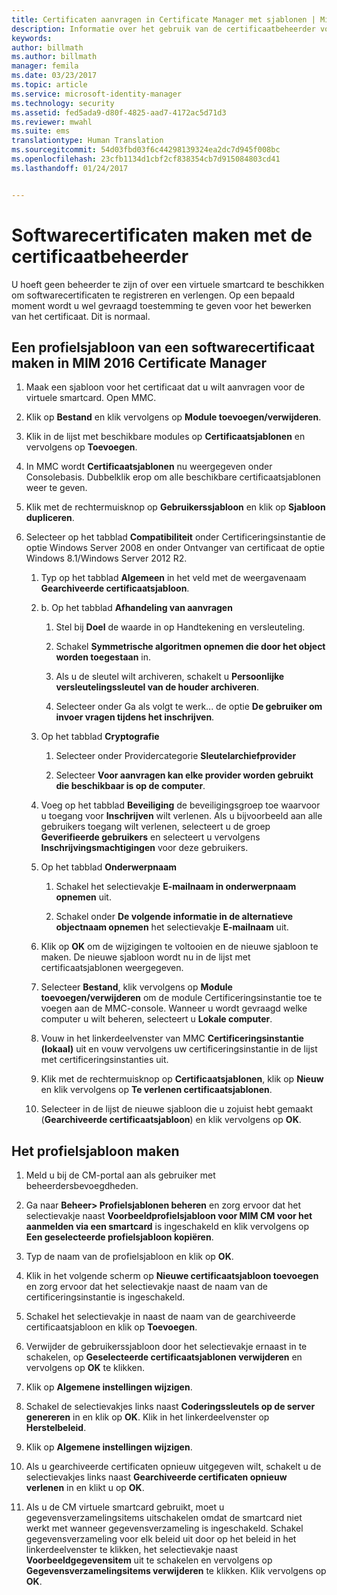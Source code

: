 ```yaml
---
title: Certificaten aanvragen in Certificate Manager met sjablonen | Microsoft Docs
description: Informatie over het gebruik van de certificaatbeheerder voor het maken en vernieuwen van softwarecertificaten met profielsjablonen.
keywords: 
author: billmath
ms.author: billmath
manager: femila
ms.date: 03/23/2017
ms.topic: article
ms.service: microsoft-identity-manager
ms.technology: security
ms.assetid: fed5ada9-d80f-4825-aad7-4172ac5d71d3
ms.reviewer: mwahl
ms.suite: ems
translationtype: Human Translation
ms.sourcegitcommit: 54d03fbd03f6c44298139324ea2dc7d945f008bc
ms.openlocfilehash: 23cfb1134d1cbf2cf838354cb7d915084803cd41
ms.lasthandoff: 01/24/2017


---
```


# <a name="create-software-certificates-with-certificate-manager"></a>Softwarecertificaten maken met de certificaatbeheerder
U hoeft geen beheerder te zijn of over een virtuele smartcard te beschikken om softwarecertificaten te registreren en verlengen. Op een bepaald moment wordt u wel gevraagd toestemming te geven voor het bewerken van het certificaat. Dit is normaal.

## <a name="create-a-software-certificate-profile-template-in-mim-2016-certificate-manager"></a>Een profielsjabloon van een softwarecertificaat maken in MIM 2016 Certificate Manager

1.  Maak een sjabloon voor het certificaat dat u wilt aanvragen voor de virtuele smartcard. Open MMC.

2.  Klik op **Bestand** en klik vervolgens op **Module toevoegen/verwijderen**.

3.  Klik in de lijst met beschikbare modules op **Certificaatsjablonen** en vervolgens op **Toevoegen**.

4.  In MMC wordt **Certificaatsjablonen** nu weergegeven onder Consolebasis. Dubbelklik erop om alle beschikbare certificaatsjablonen weer te geven.

5.  Klik met de rechtermuisknop op **Gebruikerssjabloon** en klik op **Sjabloon dupliceren**.

6.  Selecteer op het tabblad **Compatibiliteit** onder Certificeringsinstantie de optie Windows Server 2008 en onder Ontvanger van certificaat de optie Windows 8.1/Windows Server 2012 R2.

    1.  Typ op het tabblad **Algemeen** in het veld met de weergavenaam **Gearchiveerde certificaatsjabloon**.

    2.  b.    Op het tabblad **Afhandeling van aanvragen**

        1.  Stel bij **Doel** de waarde in op Handtekening en versleuteling.

        2.  Schakel **Symmetrische algoritmen opnemen die door het object worden toegestaan** in.

        3.  Als u de sleutel wilt archiveren, schakelt u **Persoonlijke versleutelingssleutel van de houder archiveren**.

        4.  Selecteer onder Ga als volgt te werk... de optie **De gebruiker om invoer vragen tijdens het inschrijven**.

    3.  Op het tabblad **Cryptografie**

        1.  Selecteer onder Providercategorie **Sleutelarchiefprovider**

        2.  Selecteer **Voor aanvragen kan elke provider worden gebruikt die beschikbaar is op de computer**.

    4.  Voeg op het tabblad **Beveiliging** de beveiligingsgroep toe waarvoor u toegang voor **Inschrijven** wilt verlenen. Als u bijvoorbeeld aan alle gebruikers toegang wilt verlenen, selecteert u de groep **Geverifieerde gebruikers** en selecteert u vervolgens **Inschrijvingsmachtigingen** voor deze gebruikers.

    5.  Op het tabblad **Onderwerpnaam**

        1.  Schakel het selectievakje **E-mailnaam in onderwerpnaam opnemen** uit.

        2.  Schakel onder **De volgende informatie in de alternatieve objectnaam opnemen** het selectievakje **E-mailnaam** uit.

    6.  Klik op **OK** om de wijzigingen te voltooien en de nieuwe sjabloon te maken. De nieuwe sjabloon wordt nu in de lijst met certificaatsjablonen weergegeven.

    7.  Selecteer **Bestand**, klik vervolgens op **Module toevoegen/verwijderen** om de module Certificeringsinstantie toe te voegen aan de MMC-console. Wanneer u wordt gevraagd welke computer u wilt beheren, selecteert u **Lokale computer**.

    8.  Vouw in het linkerdeelvenster van MMC **Certificeringsinstantie (lokaal)** uit en vouw vervolgens uw certificeringsinstantie in de lijst met certificeringsinstanties uit.

    9. Klik met de rechtermuisknop op **Certificaatsjablonen**, klik op **Nieuw** en klik vervolgens op **Te verlenen certificaatsjablonen**.

    10. Selecteer in de lijst de nieuwe sjabloon die u zojuist hebt gemaakt (**Gearchiveerde certificaatsjabloon**) en klik vervolgens op **OK**.

## <a name="create-the-profile-template"></a>Het profielsjabloon maken

1.  Meld u bij de CM-portal aan als gebruiker met beheerdersbevoegdheden.

2.  Ga naar **Beheer&gt; Profielsjablonen beheren** en zorg ervoor dat het selectievakje naast **Voorbeeldprofielsjabloon voor MIM CM voor het aanmelden via een smartcard** is ingeschakeld en klik vervolgens op **Een geselecteerde profielsjabloon kopiëren**.

3.  Typ de naam van de profielsjabloon en klik op **OK**.

4.  Klik in het volgende scherm op **Nieuwe certificaatsjabloon toevoegen** en zorg ervoor dat het selectievakje naast de naam van de certificeringsinstantie is ingeschakeld.

5.  Schakel het selectievakje in naast de naam van de gearchiveerde certificaatsjabloon en klik op **Toevoegen**.

6.  Verwijder de gebruikerssjabloon door het selectievakje ernaast in te schakelen, op **Geselecteerde certificaatsjablonen verwijderen** en vervolgens op **OK** te klikken.

7.  Klik op **Algemene instellingen wijzigen**.

8.  Schakel de selectievakjes links naast **Coderingssleutels op de server genereren** in en klik op **OK**. Klik in het linkerdeelvenster op **Herstelbeleid**.

9. Klik op **Algemene instellingen wijzigen**.

10. Als u gearchiveerde certificaten opnieuw uitgegeven wilt, schakelt u de selectievakjes links naast **Gearchiveerde certificaten opnieuw verlenen** in en klikt u op **OK**.

11. Als u de CM virtuele smartcard gebruikt, moet u gegevensverzamelingsitems uitschakelen omdat de smartcard niet werkt met wanneer gegevensverzameling is ingeschakeld. Schakel gegevensverzameling voor elk beleid uit door op het beleid in het linkerdeelvenster te klikken, het selectievakje naast **Voorbeeldgegevensitem** uit te schakelen en vervolgens op **Gegevensverzamelingsitems verwijderen** te klikken. Klik vervolgens op **OK**.

